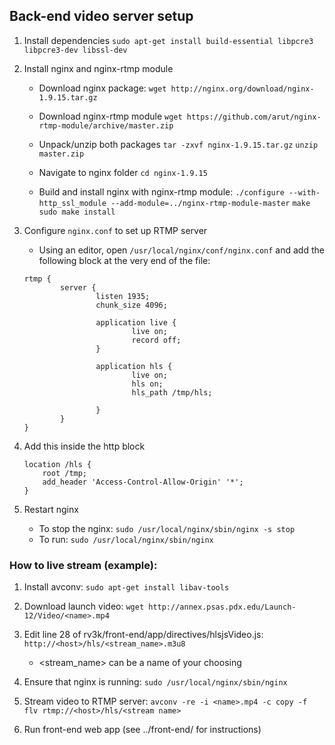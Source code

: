 ## Back-end video server setup

1. Install dependencies
	`sudo apt-get install build-essential libpcre3 libpcre3-dev libssl-dev`

1. Install nginx and nginx-rtmp module
	- Download nginx package:
		`wget http://nginx.org/download/nginx-1.9.15.tar.gz`
    - Download nginx-rtmp module
		`wget https://github.com/arut/nginx-rtmp-module/archive/master.zip`
		
	- Unpack/unzip both packages
		`tar -zxvf nginx-1.9.15.tar.gz`
		`unzip master.zip`
		
	- Navigate to nginx folder
		`cd nginx-1.9.15`
		
	- Build and install nginx with nginx-rtmp module:
		`./configure --with-http_ssl_module --add-module=../nginx-rtmp-module-master`
		`make`
		`sudo make install`
        
	
1. Configure `nginx.conf` to set up RTMP server
	- Using an editor, open `/usr/local/nginx/conf/nginx.conf` and add the 
       following block at the very end of the file:
	```
    rtmp {
            server {
                    listen 1935;
                    chunk_size 4096;

                    application live {
                            live on;
                            record off;
                    }
                    
                    application hls {
                            live on;
                            hls on;
                            hls_path /tmp/hls;

                    }
            }
    }
    ```

1. Add this inside the http block
    ```
	location /hls {
		root /tmp;
		add_header 'Access-Control-Allow-Origin' '*';
	}
	```
		
	

1. Restart nginx
    - To stop the nginx:
    	`sudo /usr/local/nginx/sbin/nginx -s stop`
    - To run:
    	`sudo /usr/local/nginx/sbin/nginx`
	
	
### How to live stream (example):

1. Install avconv:
	`sudo apt-get install libav-tools`
	
1. Download launch video:
	`wget http://annex.psas.pdx.edu/Launch-12/Video/<name>.mp4`

1. Edit line 28 of rv3k/front-end/app/directives/hlsjsVideo.js: `http://<host>/hls/<stream_name>.m3u8`
    - <stream_name> can be a name of your choosing

1. Ensure that nginx is running: 
	`sudo /usr/local/nginx/sbin/nginx
	`
1. Stream video to RTMP server:
	`avconv -re -i <name>.mp4 -c copy -f flv rtmp://<host>/hls/<stream name>`
	
1. Run front-end web app (see ../front-end/ for instructions)
